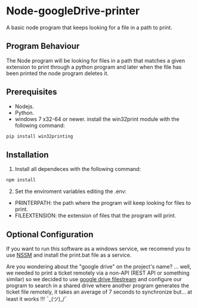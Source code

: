 # Node-googleDrive-printer
A basic node program that keeps looking for a file in a path to print.

## Program Behaviour
The Node program will be looking for files in a path that matches a given extension to print through a python program and later when the file has been printed the node program deletes it.

## Prerequisites
* Nodejs.
* Python.
* windows 7 x32-64 or newer.
install the win32print module with the following command:
```bash
pip install win32printing
```

## Installation
1) Install all dependeces with the following command:
```bash
npm install
```
2) Set the enviroment variables editing the .env:
* PRINTERPATH: the path where the program will keep looking for files to print.
* FILEEXTENSION: the extension of files that the program will print. 

## Optional Configuration
If you want to run this software as a windows service, we recomend you to use [NSSM](https://nssm.cc/download) and install the print.bat file as a service.

Are you wondering about the "google drive" on the project's name? ... well, we needed to print a ticket remotely via a non-API (REST API or something similar) so we decided to use [google drive filestream](https://support.google.com/a/answer/7491144?hl=es#zippy=%2Cwindows) and configure our program to search in a shared drive where another program generates the ticket file remotely, it takes an average of 7 seconds to synchronize but... at least it works !!! ¯\_(ツ)_/¯